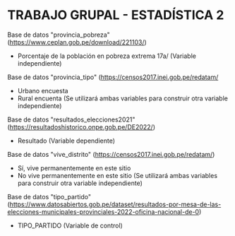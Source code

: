 # TRABAJO GRUPAL - ESTADÍSTICA 2

Base de datos "provincia_pobreza" (https://www.ceplan.gob.pe/download/221103/)
- Porcentaje de la población en pobreza extrema 17a/ (Variable independiente)

Base de datos "provincia_tipo" (https://censos2017.inei.gob.pe/redatam/
- Urbano encuesta
- Rural encuenta
(Se utilizará ambas variables para construir otra variable independiente)

Base de datos "resultados_elecciones2021" (https://resultadoshistorico.onpe.gob.pe/DE2022/)
- Resultado (Variable dependiente)

Base de datos "vive_distrito" (https://censos2017.inei.gob.pe/redatam/)
- Sí, vive permanentemente en este sitio
- No vive permanentemente en este sitio
(Se utilizará ambas variables para construir otra variable independiente)

Base de datos "tipo_partido" (https://www.datosabiertos.gob.pe/dataset/resultados-por-mesa-de-las-elecciones-municipales-provinciales-2022-oficina-nacional-de-0) 
- TIPO_PARTIDO (Variable de control)
